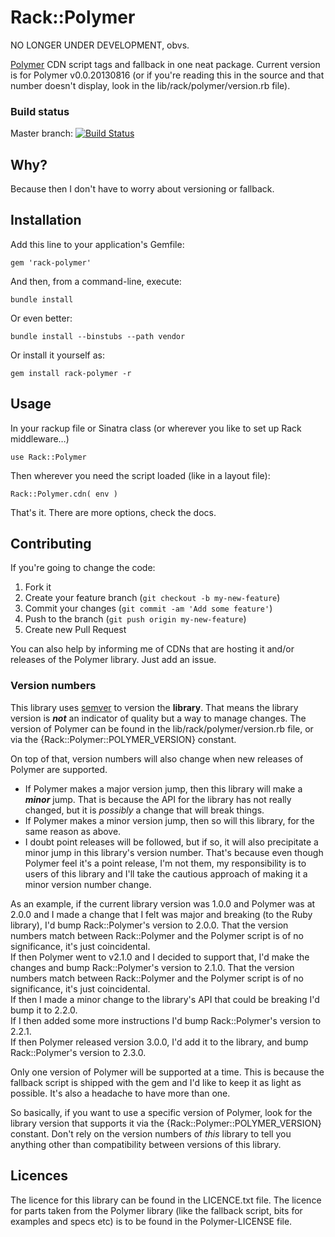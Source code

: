 # Rack::Polymer #

NO LONGER UNDER DEVELOPMENT, obvs.

[Polymer](http://www.polymer-project.org/) CDN script tags and fallback in one neat package. Current version is for Polymer v0.0.20130816 (or if you're reading this in the source and that number doesn't display, look in the lib/rack/polymer/version.rb file).

### Build status ###

Master branch:
[![Build Status](https://travis-ci.org/yb66/rack-polymer.png?branch=master)](https://travis-ci.org/yb66/rack-polymer)


## Why? ##

Because then I don't have to worry about versioning or fallback.

## Installation ##

Add this line to your application's Gemfile:

    gem 'rack-polymer'

And then, from a command-line, execute:

    bundle install

Or even better:

    bundle install --binstubs --path vendor

Or install it yourself as:

    gem install rack-polymer -r

## Usage ##

In your rackup file or Sinatra class (or wherever you like to set up Rack middleware…)

    use Rack::Polymer

Then wherever you need the script loaded (like in a layout file):

    Rack::Polymer.cdn( env )

That's it. There are more options, check the docs.

## Contributing

If you're going to change the code:

1. Fork it
2. Create your feature branch (`git checkout -b my-new-feature`)
3. Commit your changes (`git commit -am 'Add some feature'`)
4. Push to the branch (`git push origin my-new-feature`)
5. Create new Pull Request

You can also help by informing me of CDNs that are hosting it and/or releases of the Polymer library. Just add an issue.


### Version numbers ###

This library uses [semver](http://semver.org/) to version the **library**. That means the library version is ***not*** an indicator of quality but a way to manage changes. The version of Polymer can be found in the lib/rack/polymer/version.rb file, or via the {Rack::Polymer::POLYMER_VERSION} constant.

On top of that, version numbers will also change when new releases of Polymer are supported.

* If Polymer makes a major version jump, then this library will make a ***minor*** jump. That is because the API for the library has not really changed, but it is *possibly* a change that will break things.
* If Polymer makes a minor version jump, then so will this library, for the same reason as above.
* I doubt point releases will be followed, but if so, it will also precipitate a minor jump in this library's version number. That's because even though Polymer feel it's a point release, I'm not them, my responsibility is to users of this library and I'll take the cautious approach of making it a minor version number change.

As an example, if the current library version was 1.0.0 and Polymer was at 2.0.0 and I made a change that I felt was major and breaking (to the Ruby library), I'd bump Rack::Polymer's version to 2.0.0. That the version numbers match between Rack::Polymer and the Polymer script is of no significance, it's just coincidental.  
If then Polymer went to v2.1.0 and I decided to support that, I'd make the changes and bump Rack::Polymer's version to 2.1.0. That the version numbers match between Rack::Polymer and the Polymer script is of no significance, it's just coincidental.  
If then I made a minor change to the library's API that could be breaking I'd bump it to 2.2.0.  
If I then added some more instructions I'd bump Rack::Polymer's version to 2.2.1.  
If then Polymer released version 3.0.0, I'd add it to the library, and bump Rack::Polymer's version to 2.3.0.

Only one version of Polymer will be supported at a time. This is because the fallback script is shipped with the gem and I'd like to keep it as light as possible. It's also a headache to have more than one.

So basically, if you want to use a specific version of Polymer, look for the library version that supports it via the {Rack::Polymer::POLYMER_VERSION} constant. Don't rely on the version numbers of *this* library to tell you anything other than compatibility between versions of this library.


## Licences ##

The licence for this library can be found in the LICENCE.txt file. The licence for parts taken from the Polymer library (like the fallback script, bits for examples and specs etc) is to be found in the Polymer-LICENSE file.
